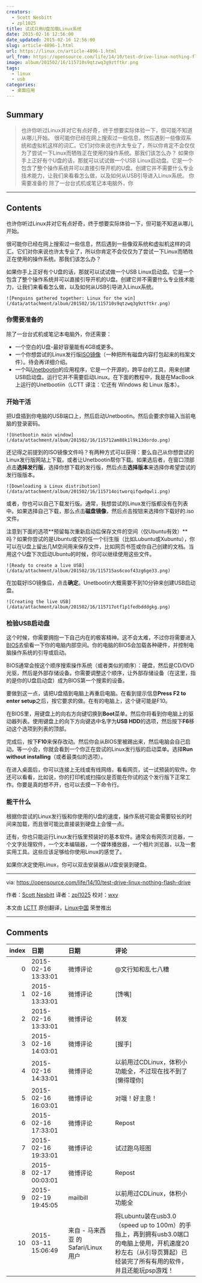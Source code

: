 ```yaml
---
creators:
  - Scott Nesbitt
  - zpl1025
title: 试试只用U盘加载Linux系统
date: 2015-02-16 12:56:00
date_updated: 2015-02-16 12:56:00
slug: article-4896-1.html
url: https://linux.cn/article-4896-1.html
url_from: https://opensource.com/life/14/10/test-drive-linux-nothing-flash-drive
image: album/201502/16/115710s9qtzwq3g9ztftkr.png
tags:
  - linux
  - usb
categories:
  - 桌面应用
---
```


## Summary

> 也许你听过Linux并对它有点好奇，终于想要实际体验一下，但可能不知道从哪儿开始。 很可能你已经在网上搜索过一些信息，然后遇到一些像双系统和虚拟机这样的词汇。它们对你来说也许太专业了，所以你肯定不会仅仅为了尝试一下Linux而牺牲正在使用的操作系统。那我们该怎么办？ 如果你手上正好有个U盘的话，那就可以试试做一个USB Linux启动盘。它是一个包含了整个操作系统并可以直接引导开机的U盘。创建它并不需要什么专业技术能力，让我们来看看怎么做，以及如何从USB引导进入Linux系统。  你需要准备的 除了一台台式机或笔记本电脑外，你

***

<!-- more -->

## Contents

也许你听过Linux并对它有点好奇，终于想要实际体验一下，但可能不知道从哪儿开始。

很可能你已经在网上搜索过一些信息，然后遇到一些像双系统和虚拟机这样的词汇。它们对你来说也许太专业了，所以你肯定不会仅仅为了尝试一下Linux而牺牲正在使用的操作系统。那我们该怎么办？

如果你手上正好有个U盘的话，那就可以试试做一个USB Linux启动盘。它是一个包含了整个操作系统并可以直接引导开机的U盘。创建它并不需要什么专业技术能力，让我们来看看怎么做，以及如何从USB引导进入Linux系统。

`![Penguins gathered together: Linux for the win](/data/attachment/album/201502/16/115710s9qtzwq3g9ztftkr.png)`

### 你需要准备的

除了一台台式机或笔记本电脑外，你还需要：

* 一个空白的U盘-最好容量能有4GB或更多。
* 一个你想尝试的Linux发行版[ISO镜像](http://en.wikipedia.org/wiki/ISO_image)（一种把所有磁盘内容打包起来的档案文件）。待会再详细介绍。
* 一个叫[Unetbootin](http://unetbootin.sourceforge.net/)的应用程序，它是一个开源的，跨平台的工具，用来创建USB启动盘。运行它并不需要启动Linux。在下面的教程中，我是在MacBook上运行的Unetbootiin（LCTT 译注：它还有 Windows 和 Linux 版本）。

### 开始干活

把U盘插到你电脑的USB端口上，然后启动Unetbootin。然后会要求你输入当前电脑的登录密码。

`![Unetbootin main window](/data/attachment/album/201502/16/115712am88k1l9k13dordo.png)`

还记得之前提到的ISO镜像文件吗？有两种方式可以获得：要么自己从你想尝试的Linux发行版网站上下载，或者让Unetbootin帮你下载。如果选后者，在窗口顶部点击**选择发行版**，选择你想下载的发行版，然后点击**选择版本**来选择你希望尝试的发行版版本。

`![Downloading a Linux distribution](/data/attachment/album/201502/16/115714oitworqifqwdqwli.png)`

或者，你也可以自己下载发行版。通常，我想尝试的Linux发行版都没有在列表中。如果选择自己下载，那么点击**磁盘镜像**，然后点击按钮来选择你下载好的.iso文件。

注意到下面的选项**预留每次重新启动后保存文件的空间（仅Ubuntu有效）**吗？如果你尝试的是Ubuntu或它的任一个衍生版（比如Lubuntu或Xubuntu），你可以在U盘上留出几M空间用来保存文件，比如网页书签或你自己创建的文档。当用这个U盘下次启动Ubuntu的时候，你可以继续使用这些文件。

`![Ready to create a live USB](/data/attachment/album/201502/16/115715as6coof43zg6ge33.png)`

在加载好ISO镜像后，点击**确定**。Unetbootin大概需要不到10分钟来创建USB启动盘。

`![Creating the live USB](/data/attachment/album/201502/16/115717otf1p1fedbdddgkg.png)`

### 检验USB启动盘

这个时候，你需要拥抱一下自己内在的极客精神。这不会太难，不过你将需要进入[BIOS](http://en.wikipedia.org/wiki/BIOS)去偷看一下你的电脑内部空间。你的电脑的BIOS会加载各种硬件，并控制电脑操作系统的引导或启动。

BIOS通常会按这个顺序搜索操作系统（或者类似的顺序）：硬盘，然后是CD/DVD光驱，然后是外部存储设备。你需要调整这个顺序，让外部存储设备（在这里，指的是你的U盘启动盘）成为BIOS第一个搜索的设备。

要做到这一点，请把U盘插到电脑上再重启电脑。在看到提示信息**Press F2 to enter setup**之后，按它要求的做。在有的电脑上，这个键可能是F10。

在BIOS里，用键盘上的向右方向键切换到**Boot**菜单。然后你将看到你电脑上的驱动器列表。使用键盘上的向下方向键选中名字为**USB HDD**的选项，然后按下**F6**移动这个选项到列表的顶部。

完成后，按下**F10**来保存改动。然后你会从BIOS里被踢出来，然后电脑会自己启动。等一小会，你就会看到一个你正在尝试的Linux发行版的启动菜单。选择**Run without installing**（或者最类似的选项）。

在进入桌面后，你可以连接上无线或有线网络，看看网页，试一试预装的软件。你还可以看看，比如说，你的打印机或扫描仪是否能在你试的这个发行版下正常工作。你要是真的想不开，也可以去摸一下命令行。

### 能干什么

根据你尝试的Linux发行版和你使用的U盘的速度，操作系统可能会需要较长的时间来加载，而且很可能比直接装到硬盘上会慢一点。

还有，你也只能运行Linux发行版里预装好的基本软件。通常会有网页浏览器，一个文字处理软件，一个文本编辑器，一个媒体播放器，一个相片浏览器，以及一套实用工具。这些应该足够给你使用Linux的感觉了。

如果你决定使用Linux，你可以双击安装器从U盘安装到硬盘。

---

via: <https://opensource.com/life/14/10/test-drive-linux-nothing-flash-drive>

作者：[Scott Nesbitt](https://opensource.com/users/scottnesbitt) 译者：[zpl1025](https://github.com/zpl1025) 校对：[wxy](https://github.com/wxy)

本文由 [LCTT](https://github.com/LCTT/TranslateProject) 原创翻译，[Linux中国](https://linux.cn/) 荣誉推出

***

## Comments

|   index | 日期                | 日期                                 | 评论                                                                                                                                                           |
|--------:|:--------------------|:-------------------------------------|:---------------------------------------------------------------------------------------------------------------------------------------------------------------|
|       0 | 2015-02-16 13:33:01 | 微博评论                             | @文行知和乱七八糟                                                                                                                                              |
|       1 | 2015-02-16 13:33:01 | 微博评论                             | [馋嘴]                                                                                                                                                         |
|       2 | 2015-02-16 13:33:01 | 微博评论                             | 转发                                                                                                                                                           |
|       3 | 2015-02-16 14:03:01 | 微博评论                             | [握手]                                                                                                                                                         |
|       4 | 2015-02-16 14:33:01 | 微博评论                             | 以前用过CDLinux，体积小功能全，不过现在找不到了[懒得理你]                                                                                                      |
|       5 | 2015-02-16 16:03:01 | 微博评论                             | 对哦！好主意！                                                                                                                                                 |
|       6 | 2015-02-16 17:33:01 | 微博评论                             | Repost                                                                                                                                                         |
|       7 | 2015-02-16 19:33:01 | 微博评论                             | 试过跑乌班图                                                                                                                                                   |
|       8 | 2015-02-17 00:03:01 | 微博评论                             | Repost                                                                                                                                                         |
|       9 | 2015-02-19 19:45:05 | mailbill                             | 以前用过CDLinux，体积小功能全                                                                                                                                  |
|      10 | 2015-03-11 15:06:49 | 来自 - 马来西亚 的 Safari/Linux 用户 | 将Lubuntu装在usb3.0（speed up to 100m）的手指上，再到拥有usb3.0端口的电脑上使用，开机速度20秒左右（从引导页算起）已经装完了所有有用的软件，并且还能玩psp游戏！ |
